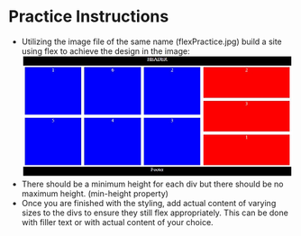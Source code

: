 # Practice Instructions

- Utilizing the image file of the same name (flexPractice.jpg) build a site using flex to achieve the design in the image:
  ![flexPractice.JPG](flexPractice.JPG)
- There should be a minimum height for each div but there should be no maximum height. (min-height property)
- Once you are finished with the styling, add actual content of varying sizes to the divs to ensure they still flex appropriately. This can be done with filler text or with actual content of your choice.